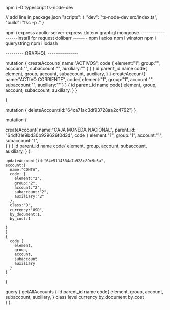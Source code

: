 npm i -D typescript ts-node-dev

// add line in package.json
"scripts": {
    "dev": "ts-node-dev src/index.ts",
    "build": "tsc -p ."
}

npm i express apollo-server-express dotenv graphql mongoose
------------------install for request dolibarr -------
npm i axios
npm i winston
npm i querystring
npm i lodash

--------- GRAPHQL ---------------

mutation
{
  createAccount(
      name:"ACTIVOS",
      code:{
        element:"1",
        group:"",
        account:"",
        subaccount:"",
        auxiliary:""
      } ) 
  {
      id
      parent_id
      name
      code{
        element,
        group,
        account,
        subaccount,
        auxiliary,
      }
  }
  createAccount(
      name:"ACTIVO CORRIENTE",
      code:{
        element:"1",
        group:"1",
        account:"",
        subaccount:"",
        auxiliary:""
      } ) 
  {
      id
      parent_id
      name
      code{
        element,
        group,
        account,
        subaccount,
        auxiliary,
      }
  }

}


mutation {
  deleteAccount(id:"64ca71ac3df93728aa2c4792")
}

mutation {

  createAccount(
      name:"CAJA MONEDA NACIONAL",
      parent_id: "64df01e9bd30b929626f0d3d",
      code:{
        element:"1",
        group:"1",
        account:"1",
        subaccount:"1",        
      } ) 
  {
      id
      parent_id
      name
      code{
        element,
        group,
        account,
        subaccount,
        auxiliary,
      }
  }

    updateAccount(id:"64e5114534a7a928c89c9e5a",
    account:{
      name:"CONTA",
      code: {
        element:"2",
        group:"2",
        account:"2",
        subaccount:"2",
        auxiliary:"2"
      },
      class:"D",
      currency:"USD",
      by_document:1,
      by_cost:1

    }
    ) 
    {
      code {
        element,
        group,
        account,
        subaccount
        auxiliary
      }
    }

}


query {
  getAllAccounts {
     id
     parent_id
     name
     code{
        element,
        group,
        account,
        subaccount,
        auxiliary,
      }
      class
      level
      currency
      by_document
      by_cost    
  }
}